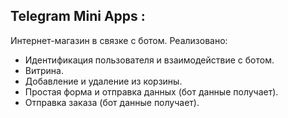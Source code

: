 ## Telegram Mini Apps :

Интернет-магазин в связке с ботом.
Реализовано:

- Идентификация пользователя и взаимодействие с ботом.
- Витрина.
- Добавление и удаление из корзины.
- Простая форма и отправка данных (бот данные получает).
- Отправка заказа (бот данные получает).
